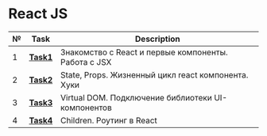 # React JS
| № | **Task**                                                                | **Description**                                        |
|---|-------------------------------------------------------------------------|--------------------------------------------------------|
| 1 | **[Task1](https://github.com/iamseryy/tasks_learn_react/tree/main/task1)** | Знакомство с React и первые компоненты. Работа с JSX |
| 2 | **[Task2](https://github.com/iamseryy/tasks_learn_react/tree/main/task2)** | State, Props. Жизненный цикл react компонента. Хуки |
| 3 | **[Task3](https://github.com/iamseryy/tasks_learn_react/tree/main/task3)** | Virtual DOM. Подключение библиотеки UI-компонентов |
| 4 | **[Task4](https://github.com/iamseryy/tasks_learn_react/tree/main/task4)** | Children. Роутинг в React |